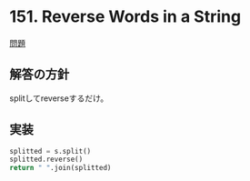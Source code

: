 # 151. Reverse Words in a String

[問題]()

## 解答の方針
splitしてreverseするだけ。

## 実装
```python
splitted = s.split()
splitted.reverse()
return " ".join(splitted)
```